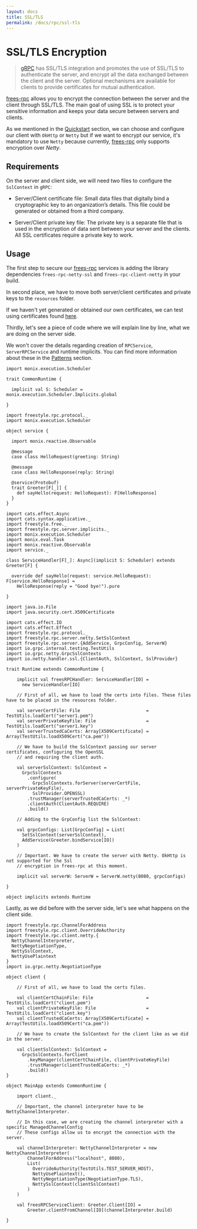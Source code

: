 ```yaml
---
layout: docs
title: SSL/TLS
permalink: /docs/rpc/ssl-tls
---
```


# SSL/TLS Encryption

> [gRPC](https://grpc.io/docs/guides/auth.html) has SSL/TLS integration and promotes the use of SSL/TLS to authenticate the server, and encrypt all the data exchanged between the client and the server. Optional mechanisms are available for clients to provide certificates for mutual authentication.

[frees-rpc] allows you to encrypt the connection between the server and the client through SSL/TLS. The main goal of using SSL is to protect your sensitive information and keeps your data secure between servers and clients.

As we mentioned in the [Quickstart](/docs/rpc/quickstart) section, we can choose and configure our client with `OkHttp` or `Netty` but if we want to encrypt our service, it's mandatory to use `Netty` because currently, [frees-rpc] only supports encryption over *Netty*.

## Requirements 

On the server and client side, we will need two files to configure the `SslContext` in `gRPC`:

* Server/Client certificate file: Small data files that digitally bind a cryptographic key to an organization’s details. This file could be generated or obtained from a third company.

* Server/Client private key file: The private key is a separate file that is used in the encryption of data sent between your server and the clients. All SSL certificates require a private key to work.

## Usage

The first step to secure our [frees-rpc] services is adding the library dependencies `frees-rpc-netty-ssl` and `frees-rpc-client-netty` in your build.

In second place, we have to move both server/client certificates and private keys to the `resources` folder.

If we haven't yet generated or obtained our own certificates, we can test using certificates found [here](https://github.com/grpc/grpc-java/tree/master/testing/src/main/resources/certs).

Thirdly, let's see a piece of code where we will explain line by line, what we are doing on the server side.

We won't cover the details regarding creation of `RPCService`, `ServerRPCService` and runtime implicits. You can find more information about these in the [Patterns](/docs/rpc/patterns) section.

```tut:invisible
import monix.execution.Scheduler

trait CommonRuntime {

  implicit val S: Scheduler = monix.execution.Scheduler.Implicits.global

}
```

```tut:invisible
import freestyle.rpc.protocol._
import monix.execution.Scheduler

object service {

  import monix.reactive.Observable

  @message
  case class HelloRequest(greeting: String)

  @message
  case class HelloResponse(reply: String)

  @service(Protobuf)
  trait Greeter[F[_]] {
    def sayHello(request: HelloRequest): F[HelloResponse]
  }
}
```

```tut:invisible
import cats.effect.Async
import cats.syntax.applicative._
import freestyle.free._
import freestyle.rpc.server.implicits._
import monix.execution.Scheduler
import monix.eval.Task
import monix.reactive.Observable
import service._

class ServiceHandler[F[_]: Async](implicit S: Scheduler) extends Greeter[F] {

  override def sayHello(request: service.HelloRequest): F[service.HelloResponse] =
    HelloResponse(reply = "Good bye!").pure

}
```

```tut:silent
import java.io.File
import java.security.cert.X509Certificate

import cats.effect.IO
import cats.effect.Effect
import freestyle.rpc.protocol._
import freestyle.rpc.server.netty.SetSslContext
import freestyle.rpc.server.{AddService, GrpcConfig, ServerW}
import io.grpc.internal.testing.TestUtils
import io.grpc.netty.GrpcSslContexts
import io.netty.handler.ssl.{ClientAuth, SslContext, SslProvider}

trait Runtime extends CommonRuntime {

    implicit val freesRPCHandler: ServiceHandler[IO] =
      new ServiceHandler[IO]

    // First of all, we have to load the certs into files. These files have to be placed in the resources folder.

    val serverCertFile: File                         = TestUtils.loadCert("server1.pem")
    val serverPrivateKeyFile: File                   = TestUtils.loadCert("server1.key")
    val serverTrustedCaCerts: Array[X509Certificate] = Array(TestUtils.loadX509Cert("ca.pem"))

    // We have to build the SslContext passing our server certificates, configuring the OpenSSL
    // and requiring the client auth.

    val serverSslContext: SslContext =
      GrpcSslContexts
        .configure(
          GrpcSslContexts.forServer(serverCertFile, serverPrivateKeyFile),
          SslProvider.OPENSSL)
        .trustManager(serverTrustedCaCerts: _*)
        .clientAuth(ClientAuth.REQUIRE)
        .build()

    // Adding to the GrpConfig list the SslContext:

    val grpcConfigs: List[GrpcConfig] = List(
      SetSslContext(serverSslContext),
      AddService(Greeter.bindService[IO])
    )

    // Important. We have to create the server with Netty. OkHttp is not supported for the Ssl 
    // encryption in frees-rpc at this moment.

    implicit val serverW: ServerW = ServerW.netty(8080, grpcConfigs)

}

object implicits extends Runtime

```

Lastly, as we did before with the server side, let's see what happens on the client side.

```tut:silent
import freestyle.rpc.ChannelForAddress
import freestyle.rpc.client.OverrideAuthority
import freestyle.rpc.client.netty.{
  NettyChannelInterpreter,
  NettyNegotiationType,
  NettySslContext,
  NettyUsePlaintext
}
import io.grpc.netty.NegotiationType

object client {

    // First of all, we have to load the certs files.

    val clientCertChainFile: File                    = TestUtils.loadCert("client.pem")
    val clientPrivateKeyFile: File                   = TestUtils.loadCert("client.key")
    val clientTrustedCaCerts: Array[X509Certificate] = Array(TestUtils.loadX509Cert("ca.pem"))

    // We have to create the SslContext for the client like as we did in the server.

    val clientSslContext: SslContext =
      GrpcSslContexts.forClient
        .keyManager(clientCertChainFile, clientPrivateKeyFile)
        .trustManager(clientTrustedCaCerts: _*)
        .build()
}

object MainApp extends CommonRuntime {

	import client._

	// Important, the channel interpreter have to be NettyChannelInterpreter.

	// In this case, we are creating the channel interpreter with a specific ManagedChannelConfig
	// These configs allow us to encrypt the connection with the server.

	val channelInterpreter: NettyChannelInterpreter = new NettyChannelInterpreter(
  		ChannelForAddress("localhost", 8080),
        List(
          OverrideAuthority(TestUtils.TEST_SERVER_HOST),
          NettyUsePlaintext(),
          NettyNegotiationType(NegotiationType.TLS),
          NettySslContext(clientSslContext)
        )
    )

    val freesRPCServiceClient: Greeter.Client[IO] = 
    	Greeter.clientFromChannel[IO](channelInterpreter.build)

}

```

[RPC]: https://en.wikipedia.org/wiki/Remote_procedure_call
[HTTP/2]: https://http2.github.io/
[gRPC]: https://grpc.io/
[frees-rpc]: https://github.com/frees-io/freestyle-rpc
[Java gRPC]: https://github.com/grpc/grpc-java
[JSON]: https://en.wikipedia.org/wiki/JSON
[gRPC guide]: https://grpc.io/docs/guides/
[@tagless algebra]: http://frees.io/docs/core/algebras/
[PBDirect]: https://github.com/btlines/pbdirect
[scalamacros]: https://github.com/scalamacros/paradise
[Monix]: https://monix.io/
[cats-effect]: https://github.com/typelevel/cats-effect
[Metrifier]: https://github.com/47deg/metrifier

